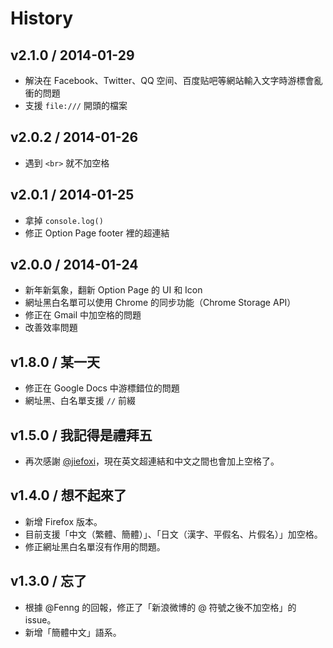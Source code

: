 # History

v2.1.0 / 2014-01-29
-------------------

* 解決在 Facebook、Twitter、QQ 空间、百度贴吧等網站輸入文字時游標會亂衝的問題
* 支援 `file:///` 開頭的檔案

v2.0.2 / 2014-01-26
-------------------

* 遇到 `<br>` 就不加空格

v2.0.1 / 2014-01-25
-------------------

* 拿掉 `console.log()`
* 修正 Option Page footer 裡的超連結

v2.0.0 / 2014-01-24
-------------------

* 新年新氣象，翻新 Option Page 的 UI 和 Icon
* 網址黑白名單可以使用 Chrome 的同步功能（Chrome Storage API）
* 修正在 Gmail 中加空格的問題
* 改善效率問題

v1.8.0 / 某一天
--------------

* 修正在 Google Docs 中游標錯位的問題
* 網址黑、白名單支援 `//` 前綴

v1.5.0 / 我記得是禮拜五
---------------------

* 再次感謝 [@jiefoxi](https://github.com/jiefoxi)，現在英文超連結和中文之間也會加上空格了。

v1.4.0 / 想不起來了
-----------------

* 新增 Firefox 版本。
* 目前支援「中文（繁體、簡體）」、「日文（漢字、平假名、片假名）」加空格。
* 修正網址黑白名單沒有作用的問題。

v1.3.0 / 忘了
------------

* 根據 @Fenng 的回報，修正了「新浪微博的 @ 符號之後不加空格」的 issue。
* 新增「簡體中文」語系。
